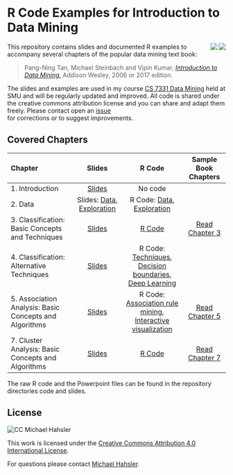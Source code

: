 
# R Code Examples for Introduction to Data Mining

<img src="book_small_e2.jpg" align="right">
<img src="book_small.jpg" align="right">

This repository contains slides and documented R examples to accompany several chapters of the popular data mining text book:

> Pang-Ning Tan, Michael Steinbach and Vipin Kumar, 
[_Introduction to Data Mining,_](http://www-users.cs.umn.edu/~kumar/dmbook) Addison Wesley, 2006 or 2017 edition.



The slides and examples are used in my course [CS 7331 Data Mining](http://michael.hahsler.net/SMU/EMIS7331) held at SMU and will be regularly updated and improved. 
All code is shared under the creative commons attribution license and you can
share and adapt them freely. Please contact open an [issue](https://github.com/mhahsler/Introduction_to_Data_Mining_R_Examples/issues)  
for corrections or to suggest improvements. 


## Covered Chapters


| Chapter | Slides | R Code | Sample Book Chapters|  
| :--------| :---: | :----: | :--: |
| 1. Introduction | [Slides](https://github.com/mhahsler/Introduction_to_Data_Mining_R_Examples/blob/master/slides/chap1_intro.pdf) | No code | |
| 2. Data | Slides: [Data](https://github.com/mhahsler/Introduction_to_Data_Mining_R_Examples/blob/master/slides/chap2_data.pdf), [Exploration](https://github.com/mhahsler/Introduction_to_Data_Mining_R_Examples/blob/master/slides/chap2_exploration.pdf) | R Code: [Data](https://mhahsler.github.io/Introduction_to_Data_Mining_R_Examples/code/chap2.html), [Exploration](https://mhahsler.github.io/Introduction_to_Data_Mining_R_Examples/code/chap2_exploring.html) | |
| 3. Classification: Basic Concepts and Techniques | [Slides](https://github.com/mhahsler/Introduction_to_Data_Mining_R_Examples/blob/master/slides/chap3_basic_classification.pdf) | [R Code](https://mhahsler.github.io/Introduction_to_Data_Mining_R_Examples/code/chap3.html) | [Read Chapter 3](https://www-users.cs.umn.edu/~kumar001/dmbook/ch3_classification.pdf) |
| 4. Classification: Alternative Techniques | [Slides](https://github.com/mhahsler/Introduction_to_Data_Mining_R_Examples/blob/master/slides/chap5_alternative_classification.pdf) | R Code: [Techniques](https://mhahsler.github.io/Introduction_to_Data_Mining_R_Examples/code/chap4.html), [Decision boundaries](https://mhahsler.github.io/Introduction_to_Data_Mining_R_Examples/code/chap4_decisionboundary.html), [Deep Learning](https://mhahsler.github.io/Introduction_to_Data_Mining_R_Examples/code/chap4_keras.html) | |
| 5. Association Analysis: Basic Concepts and Algorithms | [Slides](https://github.com/mhahsler/Introduction_to_Data_Mining_R_Examples/blob/master/slides/chap5_basic_association_analysis.pdf) | R Code: [Association rule mining](https://mhahsler.github.io/Introduction_to_Data_Mining_R_Examples/code/chap5.html), [Interactive visualization](https://mhahsler.github.io/Introduction_to_Data_Mining_R_Examples/code/chap5_interactive.html) | [Read Chapter 5](https://www-users.cs.umn.edu/~kumar001/dmbook/ch5_association_analysis.pdf) |
| 7. Cluster Analysis: Basic Concepts and Algorithms | [Slides](https://github.com/mhahsler/Introduction_to_Data_Mining_R_Examples/blob/master/slides/chap7_basic_cluster_analysis.pdf) | [R Code](https://mhahsler.github.io/Introduction_to_Data_Mining_R_Examples/code/chap7.html) | [Read Chapter 7](https://www-users.cs.umn.edu/~kumar001/dmbook/ch7_clustering.pdf) |

The raw R code and the Powerpoint files can be found in the repository directories code and slides.

## License
![CC](https://i.creativecommons.org/l/by/4.0/88x31.png) Michael Hahsler

 This work is licensed under the
 [Creative Commons Attribution 4.0 International License](http://creativecommons.org/licenses/by/4.0/). 
 
 For questions please contact
 [Michael Hahsler](http://michael.hahsler.net).
